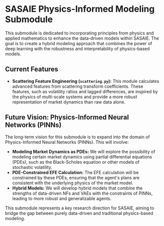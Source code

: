 # SASAIE Physics-Informed Modeling Submodule

This submodule is dedicated to incorporating principles from physics and applied mathematics to enhance the data-driven models within SASAIE. The goal is to create a hybrid modeling approach that combines the power of deep learning with the robustness and interpretability of physics-based models.

## Current Features

*   **Scattering Feature Engineering (`scattering.py`):** This module calculates advanced features from scattering transform coefficients. These features, such as volatility ratios and lagged differences, are inspired by the physics of multi-scale systems and provide a more robust representation of market dynamics than raw data alone.

## Future Vision: Physics-Informed Neural Networks (PINNs)

The long-term vision for this submodule is to expand into the domain of Physics-Informed Neural Networks (PINNs). This will involve:

*   **Modeling Market Dynamics as PDEs:** We will explore the possibility of modeling certain market dynamics using partial differential equations (PDEs), such as the Black-Scholes equation or other models of stochastic volatility.
*   **PDE-Constrained EFE Calculation:** The EFE calculation will be constrained by these PDEs, ensuring that the agent's plans are consistent with the underlying physics of the market model.
*   **Hybrid Models:** We will develop hybrid models that combine the strengths of data-driven NFs and VAEs with the constraints of PINNs, leading to more robust and generalizable agents.

This submodule represents a key research direction for SASAIE, aiming to bridge the gap between purely data-driven and traditional physics-based modeling.
